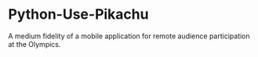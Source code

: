 # Python-Use-Pikachu
A medium fidelity of a mobile application for remote audience participation at the Olympics.
